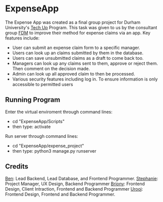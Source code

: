 # ExpenseApp
The Expense App was created as a final group project for Durham University's [Tech Up](https://techupwomen.org/) Program. This task was given to us by the consultant group [FDM](https://www.fdmgroup.com/) to improve their method for expense claims via an app. Key features include:

- User can submit an expense claim form to a specific manager.
- Users can look up an claims submitted by them in the database.
- Users can save unsubmitted claims as a draft to come back too. 
- Managers can look up any claims sent to them, approve or reject them. Then comment on the decision made.
- Admin can look up all approved claim to then be processed.
- Various security features including log in. To ensure information is only accessible to permitted users

## Running Program
Enter the virtual enviroment through command lines:
- cd "ExpenseApp/Scripts" 
- then type:
  activate
 
Run server through command lines:
- cd "ExpenseApp/expense_project" 
- then type: 
  python3 manage.py runserver

## Credits

[Ben](https://github.com/BenjiHills): Lead Backend, Lead Database, and Frontend Programmer.
[Stephanie](https://github.com/sb446): Project Manager, UX Design, Backend Programmer
[Briony](https://github.com/brional): Frontend Design, Client Intraction, Frontend and Backend Programmer
[Urooj](https://github.com/urj09): Frontend Design, Frontend and Backend Programmer.